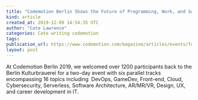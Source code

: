 ```yaml
---
title: "Codemotion Berlin Shows the Future of Programming, Work, and Society"
kind: article
created_at: 2019-12-09 14:54:35 UTC
author: "Cate Lawrence"
categories: Cate writing codemotion
tags: 
publication_url: https://www.codemotion.com/magazine/articles/events/future-programming/
layout: post
---
```

At Codemotion Berlin 2019, we welcomed over 1200 participants back to the Berlin Kulturbrauerei for a two-day event with six parallel tracks encompassing 16 topics including&nbsp;&nbsp;DevOps, GameDev, Front-end, Cloud, Cybersecurity, Serverless, Software Architecture, AR/MR/VR, Design, UX, and career development in IT.

